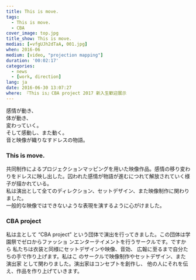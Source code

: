 ```yaml
---
title: This is move.
tags:
  - This is move.
  - CBA
cover_image: top.jpg
title_show: This is move.
medias: [=vfgUJh2dTaA, 001.jpg]
when: 2016-06
medium: [video, "projection mapping"]
duration: '00:02:17'
categories:
  - news
  - [work, direction]
lang: ja
date: 2016-06-30 13:07:27
where: 『This is』CBA project 2017 新入生歓迎展示
---
```

<p>感情が動き、<br>体が動き、<br>変わっていく。<br>そして感動し、また動く。 <br>音と映像が織りなすドレスの物語。</p>
    <h3>This is move.</h3>
    <p>共同制作によるプロジェクションマッピングを用いた映像作品。感情の移り変わりをドレスに映し出した。囚われた感情が物語が進むにつれて解放されていく様子が描かれている。<br>私は演出として全てのディレクション、セットデザイン、また映像制作に関わりました。<br>
     一般的な映像ではできないような表現を演するように心がけました。</p>
    <h3>CBA project</h3>
    <p>私は主として “CBA project” という団体で演出を行ってきました。この団体は学園祭でゼロからファッショ ンエンターテイメントを行うサークルです。ですから 私たちは衣装と同様にセットデザインや映像、音効、 広報に至るまで自分たちの手で作り上げます。私はこ のサークルで映像制作やセットデザイン、また演出家 として関わりました。演出家はコンセプトを創作し、 他の人にそれを伝え、作品を作り上げていきます。</p>
<!--
# Tag Plugins
## Image
{% img [class names] /path/to/image [width] [height] "title text 'alt text'" %}

## Link
{% link text url [external] [title] %}

## YouTube
{% youtube video_id %}

## Vimeo
{% vimeo video_id [width] [height] %}

<!-- more -->
